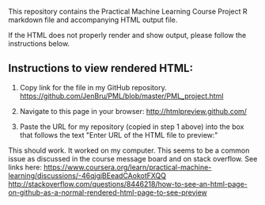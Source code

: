 This repository contains the Practical Machine Learning Course Project R markdown file and accompanying HTML output file.

If the HTML does not properly render and show output, please follow the instructions below.  

## Instructions to view rendered HTML:

1. Copy link for the file in my GitHub repository.
https://github.com/JenBru/PML/blob/master/PML_project.html

2. Navigate to this page in your browser:
http://htmlpreview.github.com/

3. Paste the URL for my repository (copied in step 1 above) into the box that follows the text "Enter URL of the HTML file to preview:"

This should work.  It worked on my computer.  This seems to be a common issue as discussed in the course message board and on stack overflow.  See links here:
https://www.coursera.org/learn/practical-machine-learning/discussions/-46qjgjBEeadCAokotFXQQ
http://stackoverflow.com/questions/8446218/how-to-see-an-html-page-on-github-as-a-normal-rendered-html-page-to-see-preview
